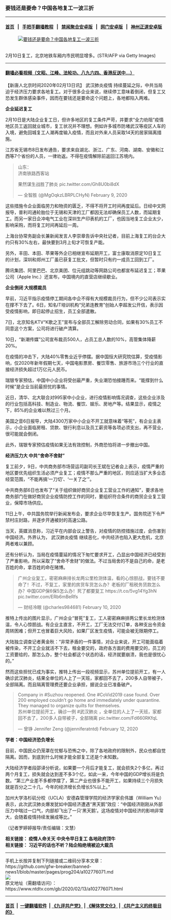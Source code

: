### 要钱还是要命？中国各地复工一波三折
------------------------

#### [首页](https://github.com/gfw-breaker/banned-news1/blob/master/README.md) &nbsp;&nbsp;|&nbsp;&nbsp; [手把手翻墙教程](https://github.com/gfw-breaker/guides/wiki) &nbsp;&nbsp;|&nbsp;&nbsp; [禁闻聚合安卓版](https://github.com/gfw-breaker/bn-android) &nbsp;&nbsp;|&nbsp;&nbsp; [网门安卓版](https://github.com/oGate2/oGate) &nbsp;&nbsp;|&nbsp;&nbsp; [神州正道安卓版](https://github.com/SzzdOgate/update) 



<div><div class="featured_image">
 <a href="https://i.ntdtv.com/assets/uploads/2020/02/GettyImages-1199770605.jpg" target="_blank">
  <figure>
   <img alt="要钱还是要命？中国各地复工一波三折" src="https://i.ntdtv.com/assets/uploads/2020/02/GettyImages-1199770605-800x450.jpg"/>
  </figure><br/>
 </a>
 <span class="caption">
  2月10日复工，北京地铁车厢内市民明显增多。(STR/AFP via Getty Images)
 </span>
</div>
</div><hr/>

#### [翻墙必看视频（文昭、江峰、法轮功、八九六四、香港反送中...）](http://167.172.214.107/home.html)

<div><div class="post_content" itemprop="articleBody">
 <p>
  【新唐人北京时间2020年02月13日讯】
  <ok href="https://www.ntdtv.com/gb/442749.htm">
   武汉肺炎疫情
  </ok>
  持续蔓延之际，中共当局迫于经济压力要求各地复工。对于很多企业来说，继续停工意味着倒闭，但复工又恐发生群体感染事件，因而在要钱还是要命这个问题上，各地都陷入两难。
 </p>
 <p>
  <strong>
   企业延迟复工
  </strong>
 </p>
 <p>
  2月10日是大陆企业复工日，但许多地区的复工条件严苛，并要求“全力劝阻”疫情地区员工返回就业城市，复工状况并不理想。例如许多城市防堵武汉等疫区人车的入境，避免回城复工人潮再度输入疫情，而且对外来人员采取14天的居家隔离措施。
 </p>
 <p>
  江苏省无锡市8日发布通告，要求来自湖北、浙江、广东、河南、湖南、安徽和江西等7个省份的人员，一律劝返。不得在疫情解除前返回江苏境内。
  <br/>
 </p>
 <blockquote class="twitter-tweet">
  <p dir="ltr" lang="zh">
   山东：
   <br/>
   济南铁路西客站
  </p>
  <p>
   果然谋生战胜了肺炎
   <ok href="https://t.co/Gh8U0bi8dX">
    pic.twitter.com/Gh8U0bi8dX
   </ok>
  </p>
  <p>
   — 全智胜 (@MgOqkzLBRPLCHyN)
   <ok href="https://twitter.com/MgOqkzLBRPLCHyN/status/1226509227692150785?ref_src=twsrc%5Etfw">
    February 9, 2020
   </ok>
  </p>
 </blockquote>
 <p>
  <script async="" charset="utf-8" src="https://platform.twitter.com/widgets.js">
  </script>
 </p>
 <p>
 </p>
 <p>
  这些措施令企业面临劳力和物资的匮乏，不得不将开工时间再度延后。日经中文网报导，普利司通轮胎位于无锡和天津的工厂都因无法却确保员工人数，而延期复工。而另一家日企冲电气工业在深圳生产印表机的工厂，也因当地复工企业太少，影响采购，而将复工时间再延后一周。
 </p>
 <p>
  上海台协常务副会长兼新闻发言人李崇章告诉中央社记者，目前上海复工的台企大约只有30%左右，最快要到3月上旬才可恢复产能。
 </p>
 <p>
  另外，丰田、本田、苹果等外企已相继宣布延期开工，富士康取消原定10日复工的计划，深圳和郑州工厂虽已获复工批文，但暂时只有约一成员工回到工厂。
 </p>
 <p>
  腾讯集团、阿里巴巴、北京美团、位元组跳动等网路公司也都宣布延迟复工；苹果公司（Apple Inc.）还宣布，中国境内的直营店继续歇业。
 </p>
 <p>
  <strong>
   企业倒闭 大规模裁员
  </strong>
 </p>
 <p>
  早前，习近平指示疫情停工期间各中企不得有大规模裁员行为，但不少公司表示实在撑不下去了。6日，知名IT培训机构“兄弟连教育”创始人李超发公开信，表示因受疫情影响，即日起停止招生，员工全部遣散。
 </p>
 <p>
  7日，北京知名KTV“K歌之王”宣布与全部员工解除劳动合同，如果有30%员工不同意这个方案，公司将进行破产清算。
 </p>
 <p>
  10日，“新潮传媒”公司宣布裁员500人，占员工总人数的10%，高管集体降薪20%。
 </p>
 <p>
  在疫情的冲击下，大陆40%零售业近乎停摆。据中国恒大研究院估算，受疫情影响，仅2020年新年假期七天，中国电影票房、餐饮零售、旅游市场三个行业的直接经济损失超过1万亿元人民币。
 </p>
 <p>
  瑞银专家预估，中国中小企业将受创最严重，失业潮恐怕接踵而来。“能撑到什么时候”是企业当前最担忧的事情。
 </p>
 <p>
  近日，清华、北大联合对995家中小企业，进行疫情影响情况调查，这些企业涉及的行业包括高科技、制造业、物流、餐饮、娱乐、房地产等。结果显示，疫情之下，85%的企业难以熬过三个月。
 </p>
 <p>
  美国之音6日报导，大陆4300万家中小企业不开工就意味着“等死”，有企业主表示，小企业面临房租、贷款、银行利息以及员工薪资等各项必须支出，再不营业，很可能就会倒闭。
 </p>
 <p>
  此外，瑞银专家预估疫情如果无法有效控制，外商恐怕将进一步撤出中国。
 </p>
 <p>
  <strong>
   经济压力大 中共“舍命不舍财”
  </strong>
 </p>
 <p>
  复工前夕，9日，中共商务部市场营运司副司长王斌在记者会上表示，疫情严重的地区要优先组织生活必须产业复工；疫情不那么严重的地区，则应适当扩大多业态经营范围，“不能再搞‘一刀切’、‘一关了之’”。
 </p>
 <p>
  中共商务部6日也发布了“关于组织做好商贸企业复工营业工作的通知”，要求各地商务部门在做好商贸企业疫情防控工作的同时，要组织符合条件的商贸企业复工营业，保障市场供应。
 </p>
 <p>
  11日上午，中共国务院举行新闻发布会，要求企业尽早恢复生产。国务院还下令严禁村庄封路，并逐步开通被封的高速公路。
 </p>
 <p>
  当天，英媒消息称，习近平在内部会议上警告，对疫情的防控措施过度，会伤害到中国经济。外界认为，
  <ok href="https://www.ntdtv.com/gb/442749.htm">
   武汉肺炎疫情
  </ok>
  继续恶化，中共经济也陷入更大危机，北京两者难以兼顾。
 </p>
 <p>
  还有分析认为，当局在疫情蔓延的情况下匆忙要求开工，凸显出中国经济已经受到了严重影响，所以采取了“舍命不舍财”的做法。不过当局舍的不是自己的命，是老百姓的命，拿百姓的命在赌博。
 </p>
 <blockquote class="twitter-tweet">
  <p dir="ltr" lang="zh">
   广州企业复工，密密麻麻排长龙两公里检测体温，看的心惊胆战，要钱不要命了！不过，不复工，家里的房货车货怎么办？老板的厂租税务货款怎么办？中国GDP保6保5怎么办！死了都要复工
   <ok href="https://t.co/5vg14Yg3hN">
    https://t.co/5vg14Yg3hN
   </ok>
   <ok href="https://t.co/ERb6mBeRfs">
    pic.twitter.com/ERb6mBeRfs
   </ok>
  </p>
  <p>
   — 财经冷眼 (@charles984681)
   <ok href="https://twitter.com/charles984681/status/1226662755416989696?ref_src=twsrc%5Etfw">
    February 10, 2020
   </ok>
  </p>
 </blockquote>
 <p>
  <script async="" charset="utf-8" src="https://platform.twitter.com/widgets.js">
  </script>
 </p>
 <p>
 </p>
 <p>
  推特上传出的图片显示，广州企业“冒死”复工，工人密密麻麻排两公里长龙检测体温，令人心惊胆战。有企业主直言，不开工，工厂无法交付订单，各种支出令资金周转困难；但开工也冒着巨大风险，如果厂区发生疫情，可能会被无限期停工。
 </p>
 <p>
  大陆独立调查记者黄金秋：“非常矛盾的一件事情，对企业来说，开工可能面临着被传染，不开工企业就活不下去，租金要交的，政府各方面的费用要交的，员工的工资要给的，那怎么办，整个社会都这个状态的话，经济就要崩溃，我也是很忧心的。”
 </p>
 <p>
  然而这些担忧已成为事实，推特上传出一段视频显示，苏︍州单位提前开工，有一人确诊武汉肺炎，结果全单位的人上了一天班，家都回不去了，200多人自带被子，全部隔离。而且隔离管理费还要企业承担，据说企业已准备破产。
 </p>
 <blockquote class="twitter-tweet">
  <p dir="ltr" lang="zh">
   Company in
   <ok href="https://twitter.com/hashtag/Suzhou?src=hash&amp;ref_src=twsrc%5Etfw">
    #Suzhou
   </ok>
   reopened. One
   <ok href="https://twitter.com/hashtag/CoVid2019?src=hash&amp;ref_src=twsrc%5Etfw">
    #CoVid2019
   </ok>
   case found. Over 200 employed couldn’t go home and immediately under quarantine. They managed to organize quilts for themselves.
   <br/>
   苏︍州单位提前开工，确诊一例
   <ok href="https://twitter.com/hashtag/%E6%AD%A6%E6%B1%89%E8%82%BA%E7%82%8E?src=hash&amp;ref_src=twsrc%5Etfw">
    #武汉肺炎
   </ok>
   ，全单位的人上了一天班，家都回不去了，200多人自带被子，全部隔离
   <ok href="https://t.co/Fd660RKfqL">
    pic.twitter.com/Fd660RKfqL
   </ok>
  </p>
  <p>
   — 曾铮 Jennifer Zeng (@jenniferatntd)
   <ok href="https://twitter.com/jenniferatntd/status/1227637324965646336?ref_src=twsrc%5Etfw">
    February 12, 2020
   </ok>
  </p>
 </blockquote>
 <p>
  <script async="" charset="utf-8" src="https://platform.twitter.com/widgets.js">
  </script>
 </p>
 <p>
 </p>
 <p>
  <strong>
   学者：中国经济恐负增长
  </strong>
 </p>
 <p>
  目前，中国民众仍笼罩在忧郁与恐怖之中，除了各地政府的限制外，民众也都自觉隔离。因而，到底到什么时候才能全部复工还是个未知数。
 </p>
 <p>
  大陆经济学者段邵译分析说，如果要一个月后才能复工，就会损失2个多亿，再过两个月复工，损失就会达到差不多3个亿，如此一来，今年中国的GDP增长将是负数。“第三产业差不多都停摆了，第二产业也很多不能开工，如果持续三个月损失就是百分之二十几，今年的经济增长负增长5%以上。”
 </p>
 <p>
  加州大学洛杉矶分校（UCLA）安德森管理学院的经济学家俞伟雄（William Yu）表示，此次武汉肺炎爆发犹如中国经济遭遇“黑天鹅”效应：“中国经济刚刚从外部压力中喘过一口气，内部却飞出了一只‘黑天鹅’。这场疫情对中国经济的影响非常大，会随着疫情持续发展成等比。”
 </p>
 <p>
  （记者罗婷婷报导/责任编辑：文慧）
 </p>
 <p>
  <strong>
   相关链接：
   <ok href="https://ntdtv.com/gb/2020/02/12/a102775095.html">
    疫情人命关天 中央令早日复工 各地政府顶牛
   </ok>
   <br/>
   相关链接：
   <ok href="https://ntdtv.com/gb/2020/02/11/a102774570.html">
    习近平的话也不听？陆企陷绝境被迫大裁员
   </ok>
  </strong>
 </p>
 <div class="single_ad">
 </div>
</div>
</div>
<hr/>
手机上长按并复制下列链接或二维码分享本文章：<br/>
https://github.com/gfw-breaker/banned-news1/blob/master/pages/prog204/a102776071.md <br/>
<a href='https://github.com/gfw-breaker/banned-news1/blob/master/pages/prog204/a102776071.md'><img src='https://github.com/gfw-breaker/banned-news1/blob/master/pages/prog204/a102776071.md.png'/></a> <br/>
原文地址（需翻墙访问）：https://www.ntdtv.com/gb/2020/02/13/a102776071.html


------------------------
#### [首页](https://github.com/gfw-breaker/banned-news1/blob/master/README.md) &nbsp;|&nbsp; [一键翻墙软件](https://github.com/gfw-breaker/nogfw/blob/master/README.md) &nbsp;| [《九评共产党》](https://github.com/gfw-breaker/9ping.md/blob/master/README.md#九评之一评共产党是什么) | [《解体党文化》](https://github.com/gfw-breaker/jtdwh.md/blob/master/README.md) | [《共产主义的终极目的》](https://github.com/gfw-breaker/gczydzjmd.md/blob/master/README.md)


<img src='http://gfw-breaker.win/banned-news/pages/prog204/a102776071.md' width='0px' height='0px'/>